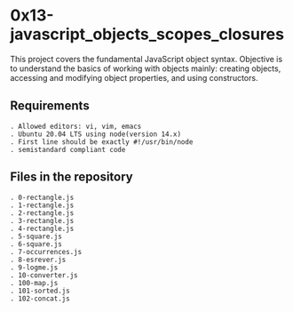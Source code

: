 # 0x13-javascript_objects_scopes_closures

This project covers the fundamental JavaScript object syntax. Objective is to understand the basics 
of working with objects mainly: creating objects, accessing and modifying object properties,
and using constructors.

## Requirements

	. Allowed editors: vi, vim, emacs
    . Ubuntu 20.04 LTS using node(version 14.x)
    . First line should be exactly #!/usr/bin/node
    . semistandard compliant code


## Files in the repository

    . 0-rectangle.js
    . 1-rectangle.js
    . 2-rectangle.js
    . 3-rectangle.js
    . 4-rectangle.js
    . 5-square.js
    . 6-square.js
    . 7-occurrences.js
    . 8-esrever.js
    . 9-logme.js
    . 10-converter.js
    . 100-map.js
    . 101-sorted.js
    . 102-concat.js
